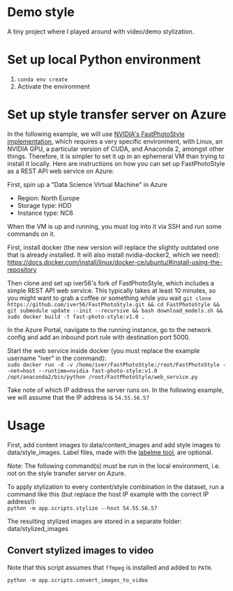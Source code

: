 # Demo style

A tiny project where I played around with video/demo stylization.

# Set up local Python environment

1. `conda env create`
2. Activate the environment

# Set up style transfer server on Azure

In the following example, we will use [NVIDIA's FastPhotoStyle implementation](https://github.com/NVIDIA/FastPhotoStyle), which requires a very specific environment, with Linux, an NVIDIA GPU, a particular version of CUDA, and Anaconda 2, amongst other things. Therefore, it is simpler to set it up in an ephemeral VM than trying to install it locally. Here are instructions on how you can set up FastPhotoStyle as a REST API web service on Azure:  

First, spin up a "Data Science Virtual Machine" in Azure

* Region: North Europe
* Storage type: HDD
* Instance type: NC6

When the VM is up and running, you must log into it via SSH and run some commands on it.

First, install docker (the new version will replace the slightly outdated one that is already installed. It will also install nvidia-docker2, which we need):
https://docs.docker.com/install/linux/docker-ce/ubuntu/#install-using-the-repository

Then clone and set up iver56's fork of FastPhotoStyle, which includes a simple REST API web service. This typically takes at least 10 minutes, so you might want to grab a coffee or something while you wait
`git clone https://github.com/iver56/FastPhotoStyle.git && cd FastPhotoStyle && git submodule update --init --recursive && bash download_models.sh && sudo docker build -t fast-photo-style:v1.0 .`

In the Azure Portal, navigate to the running instance, go to the network config and add an inbound port rule with destination port 5000.

Start the web service inside docker (you must replace the example username "iver" in the command):  
`sudo docker run -d -v /home/iver/FastPhotoStyle:/root/FastPhotoStyle --net=host --runtime=nvidia fast-photo-style:v1.0 /opt/anaconda2/bin/python /root/FastPhotoStyle/web_service.py`

Take note of which IP address the server runs on. In the following example, we will assume that the IP address is `54.55.56.57`

# Usage

First, add content images to data/content_images and add style images to data/style_images. Label files, made with the [labelme tool](https://github.com/wkentaro/labelme), are optional.

Note: The following command(s) must be run in the local environment, i.e. not on the style transfer server on Azure.

To apply stylization to every content/style combination in the dataset, run a command like this (but replace the host IP example with the correct IP address!):  
`python -m app.scripts.stylize --host 54.55.56.57`

The resulting stylized images are stored in a separate folder: data/stylized_images

## Convert stylized images to video

Note that this script assumes that `ffmpeg` is installed and added to `PATH`.

`python -m app.scripts.convert_images_to_video`
